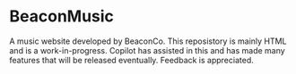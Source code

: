 # BeaconMusic
A music website developed by BeaconCo.
This reposistory is mainly HTML and is a work-in-progress. Copilot has assisted in this and has made many features that will be released eventually. Feedback is appreciated.
